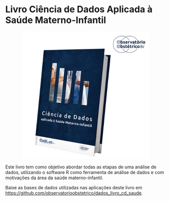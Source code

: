 # Livro Ciência de Dados Aplicada à Saúde Materno-Infantil

<p align="center">

<img src="livro.png" width="400"/>

</p>

Este livro tem como objetivo abordar todas as etapas de uma análise de dados, utilizando o software R como ferramenta de análise de dados e com motivações da área da saúde materno-infantil.

Baixe as bases de dados utilizadas nas aplicações deste livro em <href>https://github.com/observatorioobstetrico/dados_livro_cd_saude</href>.
